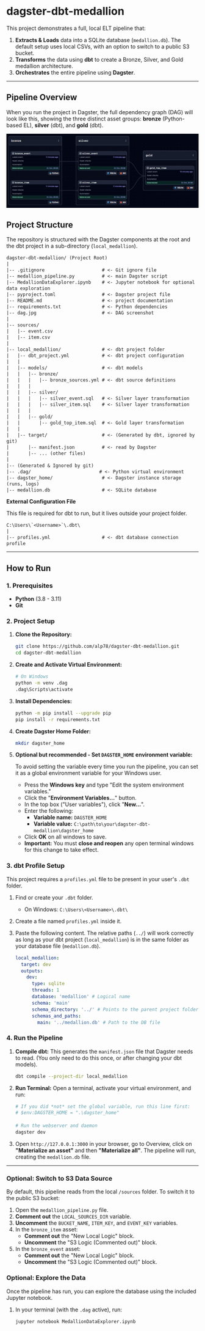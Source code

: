 # dagster-dbt-medallion

This project demonstrates a full, local ELT pipeline that:
1.  **Extracts & Loads** data into a SQLite database (`medallion.db`). The default setup uses local CSVs, with an option to switch to a public S3 bucket.
2.  **Transforms** the data using **dbt** to create a Bronze, Silver, and Gold medallion architecture.
3.  **Orchestrates** the entire pipeline using **Dagster**.

---

## Pipeline Overview

When you run the project in Dagster, the full dependency graph (DAG) will look like this, showing the three distinct asset groups: **bronze** (Python-based EL), **silver** (dbt), and **gold** (dbt).

![Pipeline DAG](dag.jpg)

## Project Structure

The repository is structured with the Dagster components at the root and the dbt project in a sub-directory (`local_medallion`).

    dagster-dbt-medallion/ (Project Root)
    |
    |-- .gitignore                     # <- Git ignore file
    |-- medallion_pipeline.py          # <- main Dagster script
    |-- MedallionDataExplorer.ipynb    # <- Jupyter notebook for optional data exploration
    |-- pyproject.toml                 # <- Dagster project file
    |-- README.md                      # <- project documentation
    |-- requirements.txt               # <- Python dependencies
    |-- dag.jpg                        # <- DAG screenshot
    |
    |-- sources/
    |   |-- event.csv
    |   |-- item.csv
    |
    |-- local_medallion/               # <- dbt project folder
    |   |-- dbt_project.yml            # <- dbt project configuration
    |   |
    |   |-- models/                    # <- dbt models
    |   |   |-- bronze/
    |   |   |   |-- bronze_sources.yml # <- dbt source definitions
    |   |   |
    |   |   |-- silver/
    |   |   |   |-- silver_event.sql   # <- Silver layer transformation
    |   |   |   |-- silver_item.sql    # <- Silver layer transformation
    |   |   |
    |   |   |-- gold/
    |   |       |-- gold_top_item.sql  # <- Gold layer transformation
    |   |
    |   |-- target/                    # <- (Generated by dbt, ignored by git)
    |       |-- manifest.json          # <- read by Dagster
    |       |-- ... (other files)
    |
    |-- (Generated & Ignored by git)
    |-- .dag/                         # <- Python virtual environment
    |-- dagster_home/                  # <- Dagster instance storage (runs, logs)
    |-- medallion.db                   # <- SQLite database


**External Configuration File**

This file is required for dbt to run, but it lives outside your project folder.

    C:\Users\`<Username>`\.dbt\
    |
    |-- profiles.yml                   # <- dbt database connection profile

---

## How to Run

### 1. Prerequisites

* **Python** (3.8 - 3.11)
* **Git**

### 2. Project Setup

1.  **Clone the Repository:**
    ```bash
    git clone https://github.com/alp78/dagster-dbt-medallion.git
    cd dagster-dbt-medallion
    ```

2.  **Create and Activate Virtual Environment:**
    ```bash
    # On Windows
    python -m venv .dag
    .dag\Scripts\activate
    ```

3.  **Install Dependencies:**
    ```bash
    python -m pip install --upgrade pip
    pip install -r requirements.txt
    ```

4.  **Create Dagster Home Folder:**
    ```bash
    mkdir dagster_home
    ```

5.  **Optional but recommended - Set `DAGSTER_HOME` environment variable:**

    To avoid setting the variable every time you run the pipeline, you can set it as a global environment variable for your Windows user.

    - Press the **Windows key** and type "Edit the system environment variables."
    - Click the "**Environment Variables...**" button.
    - In the top box ("User variables"), click "**New...**".
    - Enter the following:
        * **Variable name:** `DAGSTER_HOME`
        * **Variable value:** `C:\path\to\your\dagster-dbt-medallion\dagster_home`
    - Click **OK** on all windows to save.
    - **Important:** You must **close and reopen** any open terminal windows for this change to take effect.


### 3. dbt Profile Setup

This project requires a `profiles.yml` file to be present in your user's `.dbt` folder.

1.  Find or create your `.dbt` folder.
    * On Windows: `C:\Users\<Username>\.dbt\`
2.  Create a file named `profiles.yml` inside it.
3.  Paste the following content. The relative paths (`../`) will work correctly as long as your dbt project (`local_medallion`) is in the same folder as your database file (`medallion.db`).

    ```yaml
    local_medallion:
      target: dev
      outputs:
        dev:
          type: sqlite
          threads: 1
          database: 'medallion' # Logical name
          schema: 'main'
          schema_directory: '../' # Points to the parent project folder
          schemas_and_paths:
            main: '../medallion.db' # Path to the DB file
    ```

### 4. Run the Pipeline

1.  **Compile dbt:**
    This generates the `manifest.json` file that Dagster needs to read. (You only need to do this once, or after changing your dbt models).
    ```bash
    dbt compile --project-dir local_medallion
    ```

2.  **Run Terminal:**
    Open a terminal, activate your virtual environment, and run:
    ```powershell
    # If you did *not* set the global variable, run this line first:
    # $env:DAGSTER_HOME = ".\dagster_home"
    
    # Run the webserver and daemon
    dagster dev
    ```

3.  Open `http://127.0.0.1:3000` in your browser, go to Overview, click on **"Materialize an asset"** and then **"Materialize all"**. The pipeline will run, creating the `medallion.db` file.

---

### Optional: Switch to S3 Data Source

By default, this pipeline reads from the local `/sources` folder. To switch it to the public S3 bucket:

1.  Open the `medallion_pipeline.py` file.
2.  **Comment out** the `LOCAL_SOURCES_DIR` variable.
3.  **Uncomment** the `BUCKET_NAME`, `ITEM_KEY`, and `EVENT_KEY` variables.
4.  In the `bronze_item` asset:
    * **Comment out** the "New Local Logic" block.
    * **Uncomment** the "S3 Logic (Commented out)" block.
5.  In the `bronze_event` asset:
    * **Comment out** the "New Local Logic" block.
    * **Uncomment** the "S3 Logic (Commented out)" block.

### Optional: Explore the Data

Once the pipeline has run, you can explore the database using the included Jupyter notebook.

1.  In your terminal (with the `.dag` active), run:
    ```bash
    jupyter notebook MedallionDataExplorer.ipynb
    ```
    